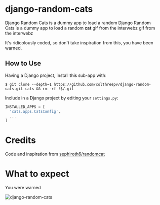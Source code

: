 django-random-cats
==================

Django Random Cats is a dummy app to load a random Django Random Cats is a dummy app to load a random **cat** gif from the interwebz gif from the interwebz

It's ridicolously coded, so don't take inspiration from this, you have been warned.

## How to Use
Having a Django project, install this sub-app with:  
```
$ git clone --depth=1 https://github.com/colthreepv/django-random-cats.git cats && rm -rf !$/.git
```

Include in a Django project by editing your `settings.py`:  

```python
INSTALLED_APPS = [
  'cats.apps.CatsConfig',
  ...
]
```

# Credits
Code and inspiration from [sephiroth6/randomcat](https://github.com/sephiroth6/randomcat)

# What to expect

You were warned

![django-random-cats](https://user-images.githubusercontent.com/2657230/38524937-b6eb375a-3c50-11e8-8da0-c3ad4f8cce0b.gif)
